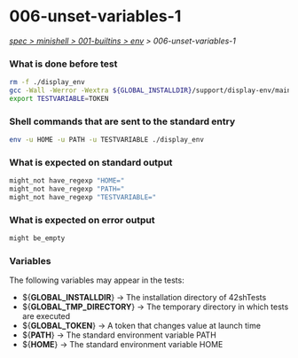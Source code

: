 # 006-unset-variables-1

*[spec > minishell > 001-builtins > env](..) > 006-unset-variables-1*

### What is done before test

```bash
rm -f ./display_env
gcc -Wall -Werror -Wextra ${GLOBAL_INSTALLDIR}/support/display-env/main.c -o ./display_env
export TESTVARIABLE=TOKEN

```

### Shell commands that are sent to the standard entry

```bash
env -u HOME -u PATH -u TESTVARIABLE ./display_env

```

### What is expected on standard output

```bash
might_not have_regexp "HOME="
might_not have_regexp "PATH="
might_not have_regexp "TESTVARIABLE="

```

### What is expected on error output

```bash
might be_empty
```

### Variables

The following variables may appear in the tests:

* ${**GLOBAL_INSTALLDIR**} -> The installation directory of 42shTests
* ${**GLOBAL_TMP_DIRECTORY**} -> The temporary directory in which tests are executed
* ${**GLOBAL_TOKEN**} -> A token that changes value at launch time
* ${**PATH**} -> The standard environment variable PATH
* ${**HOME**} -> The standard environment variable HOME
